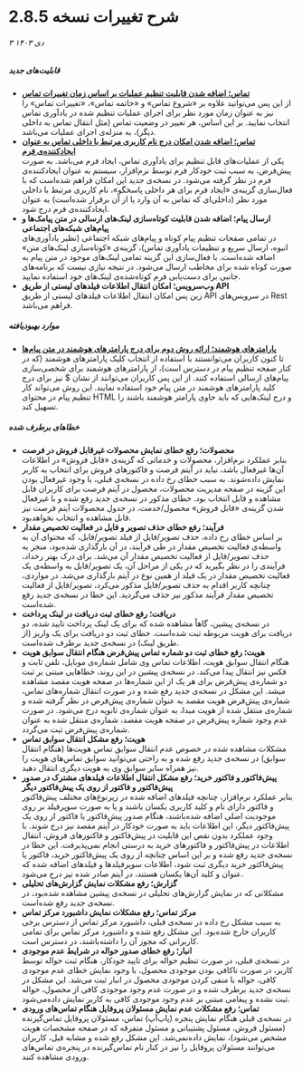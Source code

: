 # شرح تغییرات نسخه 2.8.5
###### ۳ دی ۱۴۰۳

##### قابلیت‌های جدید
- **[تماس؛ اضافه شدن قابلیت تنظیم عملیات بر اساس زمان تغییرات تماس](https://github.com/1stco/PayamGostarDocs/blob/master/Help/Basic-Information/Telephone-systems/Call-reminder-settings/CallReminderSetting_2.8.5.md#CallReminderTime)**<br>
از این پس می‌توانید علاوه بر «شروع تماس» و «خاتمه تماس»، «تغییرات تماس» را نیز به عنوان زمان مورد نظر برای اجرای عملیات تنظیم شده در یادآوری تماس انتخاب نمایید. بر این اساس، هر تغییر در وضعیت تماس (مثل انتقال تماس به داخلی دیگر)، به منزله‌ی اجرای عملیات می‌باشد.
- **[تماس؛ اضافه شدن امکان درج نام کاربری مرتبط با داخلی تماس به عنوان ایجادکننده‌ی فرم](https://github.com/1stco/PayamGostarDocs/blob/master/Help/Basic-Information/Telephone-systems/Call-reminder-settings/CallReminderSetting_2.8.5.md#CallReminderAction)**<br>
یکی از عملیات‌های قابل تنظیم برای یادآوری تماس، ایجاد فرم می‌باشد. به صورت پیش‌فرض، به سبب ثبت خودکار فرم توسط نرم‌افزار، سیستم به عنوان ایجادکننده‌ی فرم در نظر گرفته می‌شود. در نسخه‌ی جدید این امکان فراهم شده‌است که با فعال‌سازی گزینه‌ی «ایجاد فرم برای هر داخلی پاسخگو»، نام کاربری مرتبط با داخلی مورد نظر (داخلی‌ای که تماس به آن وارد یا از آن برقرار شده‌است) به عنوان ایجادکننده‌ی فرم درج شود.
- **ارسال پیام؛ اضافه شدن قابلیت کوتاه‌سازی لینک‌های ارسالی در متن پیامک‌ها و پیام‌‌های شبکه‌های اجتماعی**<br>
در تمامی صفحات تنظیم پیام کوتاه و پیام‌های شبکه اجتماعی (نظیر یادآوری‌های انبوه، ارسال سریع و تنظیمات یادآوری تماس)، گزینه‌‌ی «کوتاه‌سازی لینک‌های متن» اضافه شده‌است. با فعال‌سازی این گزینه تمامی لینک‌های موجود در متن پیام به صورت کوتاه شده برای مخاطب ارسال می‌شود. در نتیجه نیازی نیست که برنامه‌های جانبی برای دست‌یابی فرم کوتاه‌شده‌ی لینک‌های خود استفاده نمایید.
- **وب‌سرویس؛ امکان انتقال اطلاعات فیلدهای لیستی از طریق API**<br>
زین پس امکان انتقال اطلاعات فیلدهای لیستی از طریق API در سرویس‌های Rest فراهم می‌باشد. 

##### موارد بهبودیافته
- **[پارامترهای هوشمند؛ ارائه روش دوم برای درج پارامترهای هوشمند در متن پیام‌ها](https://github.com/1stco/PayamGostarDocs/blob/master/Help/Marketing/Parameters/MessageParameters.md)**<br>
تا کنون کاربران می‌توانستند با استفاده از انتخاب کلیک پارامترهای هوشمند (که در کنار صفحه تنظیم پیام در دسترس است)، از پارامترهای هوشمند برای شخصی‌سازی پیام‌های ارسالی استفاده کنند. از این پس کاربران می‌توانند از نشان $ نیز برای درج کلید پارامترهای هوشمند در متن پیام خود استفاده نمایند. این روش می‌تواند کار تنظیم پیام در محتوای HTML و درج لینک‌هایی که باید حاوی پارامتر هوشمند باشند را تسهیل کند. 

##### خطاهای برطرف شده
- **محصولات؛ رفع خطای نمایش محصولات غیرقابل فروش در فرصت**<br>
بنابر عملکرد نرم‌افزار، محصولات و خدماتی که گزینه‌ی «قابل فروش» در اطلاعات آن‌ها غیرفعال باشد، نباید در آیتم فرصت و فاکتورهای فروش برای انتخاب به کاربر نمایش داده‌شوند. به سبب خطای رخ داده در نسخه‌ی قبلی، با وجود غیرفعال بودن این گزینه در صفحه مدیریت محصولات، محصول در آیتم فرصت برای کاربران قابل مشاهده و قابل انتخاب بود. خطای مذکور در نسخه‌ی جدید رفع شده و با غیرفعال شدن گزینه‌‌ی «قابل فروش» محصول/خدمت، در جدول محصولات آیتم فرصت نیز قابل مشاهده و انتخاب نخواهدبود.
- **فرآیند؛ رفع خطای حذف تصویر و فایل در فعالیت تخصیص مقدار**<br>
بر اساس خطای رخ داده، حذف تصویر/فایل از فیلد تصویر/فایل، که محتوای آن به واسطه‌ی فعالیت تخصیص مقدار در طی فرآیند، در آن بارگذاری شده‌بود، منجر به حذف تصویر/فایل از فعالیت تخصیص مقدار آن می‌شد. برای درک بهتر رخداد، فرآیندی را در نظر بگیرید که در یکی از مراحل آن، یک تصویر/فایل به واسطه‌ی یک فعالیت تخصیص مقدار در یک فیلد از همین نوع در آیتم بارگذاری می‌شد. در مواردی، چنانچه کاربر اقدام به حذف تصویر/فایل مذکور می‌کرد، تصویر/فایل از فعالیت تخصیص مقدار فرآیند مذکور نیز حذف می‌گردید. این خطا در نسخه‌ی جدید رفع شده‌است.
- **دریافت؛ رفع خطای ثبت دریافت در لینک پرداخت**<br>
در نسخه‌ی پیشین، گاهاً مشاهده شده که برای یک لینک پرداخت تایید شده، دو دریافت برای هویت مربوطه ثبت شده‌است. خطای ثبت دو دریافت برای یک واریز (از طریق لینک) در نسخه‌ی جدید برطرف شده‌است.
- **هویت؛ رفع خطای ثبت دو شماره تماس پیش‌فرض هنگام انتقال سوابق هویت**<br>
هنگام انتقال سوابق هویت، اطلاعات تماس وی شامل شماره‌ی موبایل، تلفن ثابت و فکس نیز انتقال پیدا می‌کند. در نسخه‌ی پیشین در این روند، خطاهایی مبتنی بر ثبت دو شماره‌ی پیش‌فرض برای هر یک از این شماره‌ها در صفحه هویت مقصد مشاهده میشد. این مشکل در نسخه‌ی جدید رفع شده و در صورت انتقال شماره‌‌های تماس، شماره‌ی پیش‌فرض هویت مقصد به عنوان شماره‌ی پیش‌فرض در نظر گرفته شده و شماره‌ی منتقل شده از هویت مبدا، به عنوان شماره‌ی ثانویه درج می‌شود. در صورت عدم وجود شماره پیش‌فرض در صفحه هویت مقصد، شماره‌ی منتقل شده به عنوان شماره‌ی پیش‌فرض ثبت می‌گردد.
- **هویت؛ رفع مشکل انتقال سوابق تماس**<br>
مشکلات مشاهده شده در خصوص عدم انتقال سوابق تماس هویت‌ها (هنگام انتقال سوابق) در نسخه‌ی جدید رفع شده و به راحتی می‌توانید سوابق تماس‌های هویت را نیز همراه سایر سوابق وی به هویت دیگری انتقال دهید.
- **پیش‌فاکتور و فاکتور خرید؛ رفع مشکل انتقال اطلاعات فیلدهای مشترک در صدور پیش‌فاکتور و فاکتور از روی یک پیش‌فاکتور دیگر**<br>
بنابر عملکرد نرم‌افزار، چنانچه فیلدهای اضافه شده در زیرنوع‌های مختلف پیش‌فاکتور و فاکتور دارای نام و کلید کاربری یکسان باشند و یا به صورت سوپرفیلد بر روی موجودیت اصلی اضافه شده‌باشند، هنگام صدور پیش‌فاکتور یا فاکتور از روی یک پیش‌فاکتور دیگر، این اطلاعات باید به صورت خودکار در آیتم مقصد نیز درج شوند. با وجود عملکرد بدون نقص این قابلیت در پیش‌فاکتور و فاکتورهای فروش، انتقال اطلاعات در پیش‌فاکتور و فاکتورهای خرید به درستی انجام نمی‌پذیرفت. این خطا در نسخه‌ی جدید رفع شده و بر این اساس چنانچه از روی یک پیش‌فاکتور خرید، فاکتور یا پیش‌فاکتور خرید دیگری ثبت شود، اطلاعات سوپرفیلدها و فیلدهای اضافه شده که عنوان و کلید آن‌ها یکسان هستند، در آیتم صادر شده نیز درج می‌شود.
- **گزارش‌؛ رفع مشکلات نمایش گزارش‌های تحلیلی**<br>
مشکلاتی که در نمایش گزارش‌های تحلیلی در نسخه‌ی پیشین مشاهده شده‌بود، در نسخه‌ی جدید رفع شده‌است.
- **مرکز تماس؛ رفع مشکلات نمایش داشبورد مرکز تماس**<br>
به سبب مشکل رخ داده در نسخه‌ی قبلی، داشبورد مرکز تماس از دسترس برخی کاربران خارج شده‌بود. این مشکل رفع شده و داشبورد مرکز تماس برای تمامی کاربرانی که مجوز آن را داشته‌باشند، در دسترس است.
- **انبار؛ رفع خطای صدور حواله در شرایط عدم موجودی**<br>
در نسخه‌ی قبلی، در صورت تنظیم حواله برای تایید خودکار، هنگام ثبت حواله توسط کاربر، در صورت ناکافی بودن موجودی محصول، با وجود نمایش خطای عدم موجودی کافی، حواله با منفی کردن موجودی محصول در انبار ثبت می‌شد. این مشکل در نسخه‌ی جدید برطرف شده و در صورت عدم وجود موجودی کافی از محصول، حواله ثبت نشده و پیغامی مبتنی بر عدم وجود موجودی کافی به کاربر نمایش داده‌‌می‌شود.
- **تماس؛ رفع مشکلات عدم نمایش مسئولان پروفایل هنگام تماس‌های ورودی**<br>
در نسخه‌ی قبلی هنگام نمایش پنجره (پاپ‌آپ) تماس، مسئولان پروفایل تماس‌گیرنده (مسئول فروش، مسئول پشتیبانی و مسئول متفرقه که در صفحه مشخصات هویت مشخص می‌شود)، نمایش داده‌نمی‌شد. این مشکل رفع شده و مشابه قبل، کاربران می‌توانند مسئولان پروفایل را نیز در کنار نام تماس‌گیرنده در پنجره‌ی تماس‌های ورودی مشاهده کنند.